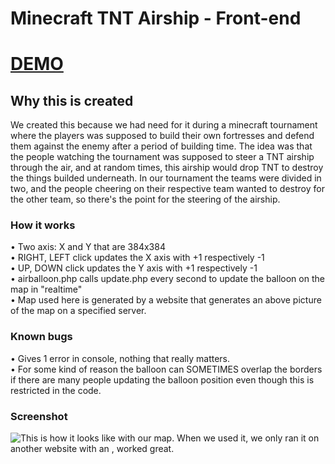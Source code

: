 # Minecraft TNT Airship - Front-end

# [DEMO](https://crizzly.fi/demo-airballoon.html)

## Why this is created
We created this because we had need for it during a minecraft tournament where the players was supposed to build their own fortresses and defend them against the enemy after a period of building time. The idea was that the people watching the tournament was supposed to steer a TNT airship through the air, and at random times, this airship would drop TNT to destroy the things builded underneath. In our tournament the teams were divided in two, and the people cheering on their respective team wanted to destroy for the other team, so there's the point for the steering of the airship.

### How it works
• Two axis: X and Y that are 384x384 <br>
• RIGHT, LEFT click updates the X axis with +1 respectively -1 <br>
• UP, DOWN click updates the Y axis with +1 respectively -1 <br>
• airballoon.php calls update.php every second to update the balloon on the map in "realtime" <br>
• Map used here is generated by a website that generates an above picture of the map on a specified server. <br>

### Known bugs 
• Gives 1 error in console, nothing that really matters. <br>
• For some kind of reason the balloon can SOMETIMES overlap the borders if there are many people updating the balloon position even though this is restricted in the code. 

### Screenshot
![This is how it looks like with our map. When we used it, we only ran it on another website with an <iframe>, worked great.](https://i.gyazo.com/65b3ac12350e291ff20d364783267047.png)
